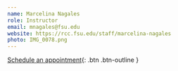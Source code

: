 ```yaml
---
name: Marcelina Nagales
role: Instructor
email: mnagales@fsu.edu
website: https://rcc.fsu.edu/staff/marcelina-nagales
photo: IMG_0078.png
---
```


[Schedule an appointment](#){: .btn .btn-outline }
